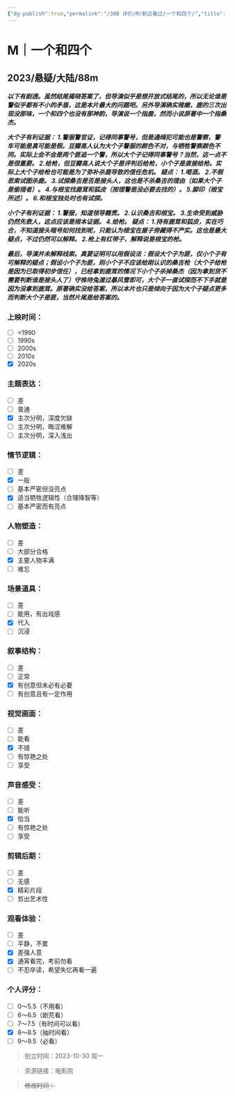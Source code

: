 ```yaml
---
{"dg-publish":true,"permalink":"/300 评价/M/新近看过/一个和四个/","title":"一个和四个","tags":["M","分类"],"created":"2024-01-25T18:45:04.000+08:00","updated":"2024-01-25T18:45:04.000+08:00"}
---
```



# M｜一个和四个
## 2023/悬疑/大陆/88m
***以下有剧透。虽然结尾揭晓答案了，但导演似乎是想开放式结尾的，所以无论谁是警似乎都有不小的矛盾，这是本片最大的问题吧。另外导演确实稚嫩，鹿的三次出现没那味，一个和四个也没有那神韵，导演说一个指鹿，然而小说原著中一个指桑杰。***

***大个子有利证据：
1.警服警官证，记得同事警号，但是通缉犯可能也是警察，警车可能是真可能是假。豆瓣高人认为大个子警服的颜色不对，与牺牲警察颜色不同。实际上会不会是两个匪追一个警，所以大个子记得同事警号？当然，这一点不是很重要。
2.给枪，但豆瓣高人说大个子是评判后给枪，小个子是直接给枪。实际上大个子给枪也可能是为了弥补杀鹿导致的信任危机。
疑点：
1.喝酒。
2.不假思索试图杀鹿。
3.试探桑吉是否是接头人，这也是不杀桑吉的理由（如果大个子是偷猎者）。
4.与根宝找鹿茸和狐皮（按理警是没必要去找的）。
5.脚印（根宝所述）。
6.和根宝独处时也有试探。***

***小个子有利证据：
1.警服，知道领导籍贯。
2.认识桑吉和根宝。
3.生命受到威胁仍然先救人，这点应该是根本证据。
4.给枪。
疑点：
1.持有鹿茸和狐皮，实在巧合，不知道接头暗号如何找到呢，只能认为根宝在屋子旁藏得不严实。这也是最大疑点，不过仍然可以解释。
2.枪上有红带子，解释说是根宝的枪。***

***最后，导演并未解释线索。真要证明可以用假设法：假设大个子为匪，仅小个子有可解释的疑点；假设小个子为匪，则小个子不应该给刚认识的桑吉枪（大个子给枪是因为已取得初步信任），已经拿到鹿茸的情况下小个子杀掉桑杰（因为拿到货不需要判断谁是接头人了）守株待兔渡过暴风雪即可，大个子一直试探而不下手就是因为没拿到鹿茸。原著确实没给答案，所以本片也只是倾向于因为大个子疑点更多而判断大个子是匪，当然片尾是给答案的。***
### 上映时间：
- [ ] <1990
- [ ] 1990s
- [ ] 2000s
- [ ] 2010s
- [x] 2020s
### 主题表达：
- [ ] 差
- [ ] 普通
- [x] 主次分明，深度欠缺
- [ ] 主次分明，晦涩难解
- [ ] 主次分明，深入浅出
### 情节逻辑：
- [ ] 差
- [x] 一般
- [ ] 基本严密但没亮点
- [x] 适当牺牲逻辑性（合理降智等）
- [ ] 基本严密而有亮点
### 人物塑造：
- [ ] 差
- [ ] 大部分合格
- [x] 主要人物丰满
- [ ] 难忘
### 场景道具：
- [ ] 差
- [ ] 能用，有出戏感
- [x] 代入
- [ ] 沉浸
### 叙事结构：
- [ ] 差
- [ ] 正常
- [x] 有创意但未必有必要
- [ ] 有创意且有一定作用
### 视觉画面：
- [ ] 差
- [ ] 能看
- [x] 不错
- [ ] 有惊艳之处
- [ ] 享受
### 声音感受：
- [ ] 差
- [ ] 能听
- [x] 恰当
- [ ] 有惊艳之处
- [ ] 享受
### 剪辑后期：
- [ ] 差
- [ ] 无感
- [x] 精彩片段
- [ ] 剪出艺术性
### 观看体验：
- [ ] 差
- [ ] 平静，不累
- [x] 差强人意
- [x] 通宵看完，考前勿看
- [ ] 不忍卒读，希望失忆再看一遍
### 个人评分：
- [ ] 0～5.5（不用看）
- [ ] 6～6.5（剧荒看）
- [ ] 7～7.5（有时间可以看）
- [x] 8～8.5（抽时间看）
- [ ] 9～9.5（必看）

>创立时间：2023-10-30 周一

>资源链接：电影院

>~~修改时间：~~




